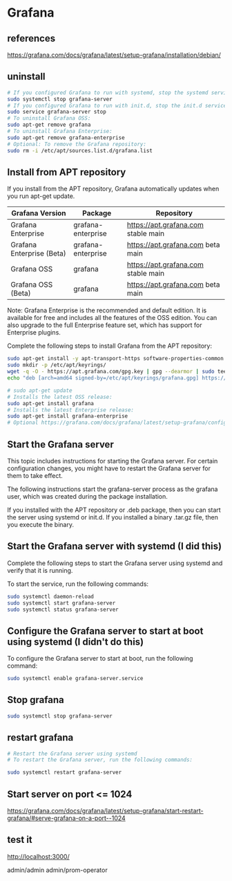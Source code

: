 # Grafana

## references

<https://grafana.com/docs/grafana/latest/setup-grafana/installation/debian/>

## uninstall

```bash
# If you configured Grafana to run with systemd, stop the systemd servivce for Grafana server: I did this one!
sudo systemctl stop grafana-server
# If you configured Grafana to run with init.d, stop the init.d service for Grafana server:
sudo service grafana-server stop
# To uninstall Grafana OSS:
sudo apt-get remove grafana
# To uninstall Grafana Enterprise:
sudo apt-get remove grafana-enterprise
# Optional: To remove the Grafana repository:
sudo rm -i /etc/apt/sources.list.d/grafana.list
```

## Install from APT repository

If you install from the APT repository, Grafana automatically updates when you run apt-get update.

| Grafana Version           | Package            | Repository                          |
|---------------------------|--------------------|-------------------------------------|
| Grafana Enterprise        | grafana-enterprise | <https://apt.grafana.com> stable main |
| Grafana Enterprise (Beta) | grafana-enterprise | <https://apt.grafana.com> beta main   |
| Grafana OSS               | grafana            | <https://apt.grafana.com> stable main |
| Grafana OSS (Beta)        | grafana            | <https://apt.grafana.com> beta main   |

Note: Grafana Enterprise is the recommended and default edition. It is available for free and includes all the features of the OSS edition. You can also upgrade to the full Enterprise feature set, which has support for Enterprise plugins.

Complete the following steps to install Grafana from the APT repository:

```bash
sudo apt-get install -y apt-transport-https software-properties-common wget
sudo mkdir -p /etc/apt/keyrings/
wget -q -O - https://apt.grafana.com/gpg.key | gpg --dearmor | sudo tee /etc/apt/keyrings/grafana.gpg > /dev/null
echo "deb [arch=amd64 signed-by=/etc/apt/keyrings/grafana.gpg] https://apt.grafana.com stable main" | sudo tee -a /etc/apt/sources.list.d/grafana.list

# sudo apt-get update
# Installs the latest OSS release:
sudo apt-get install grafana
# Installs the latest Enterprise release:
sudo apt-get install grafana-enterprise
# Optional https://grafana.com/docs/grafana/latest/setup-grafana/configure-grafana/ configure grafana
```

## Start the Grafana server

This topic includes instructions for starting the Grafana server. For certain configuration changes, you might have to restart the Grafana server for them to take effect.

The following instructions start the grafana-server process as the grafana user, which was created during the package installation.

If you installed with the APT repository or .deb package, then you can start the server using systemd or init.d. If you installed a binary .tar.gz file, then you execute the binary.

## Start the Grafana server with systemd (I did this)

Complete the following steps to start the Grafana server using systemd and verify that it is running.

To start the service, run the following commands:

```bash
sudo systemctl daemon-reload
sudo systemctl start grafana-server
sudo systemctl status grafana-server
```

## Configure the Grafana server to start at boot using systemd (I didn't do this)

To configure the Grafana server to start at boot, run the following command:

```bash
sudo systemctl enable grafana-server.service
```

## Stop grafana

```bash
sudo systemctl stop grafana-server
```

## restart grafana

```bash
# Restart the Grafana server using systemd
# To restart the Grafana server, run the following commands:

sudo systemctl restart grafana-server
```

## Start server on port <= 1024

<https://grafana.com/docs/grafana/latest/setup-grafana/start-restart-grafana/#serve-grafana-on-a-port--1024>

## test it

<http://localhost:3000/>

admin/admin
admin/prom-operator
